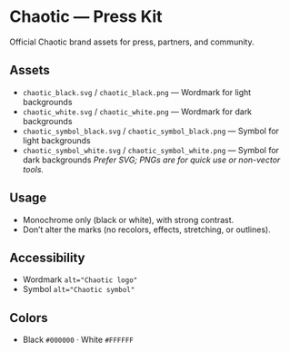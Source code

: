 # Chaotic — Press Kit

Official Chaotic brand assets for press, partners, and community.

## Assets

* `chaotic_black.svg` / `chaotic_black.png` — Wordmark for light backgrounds
* `chaotic_white.svg` / `chaotic_white.png` — Wordmark for dark backgrounds
* `chaotic_symbol_black.svg` / `chaotic_symbol_black.png` — Symbol for light backgrounds
* `chaotic_symbol_white.svg` / `chaotic_symbol_white.png` — Symbol for dark backgrounds
  *Prefer SVG; PNGs are for quick use or non-vector tools.*

## Usage

* Monochrome only (black or white), with strong contrast.
* Don’t alter the marks (no recolors, effects, stretching, or outlines).

## Accessibility

* Wordmark `alt="Chaotic logo"`
* Symbol `alt="Chaotic symbol"`

## Colors

* Black `#000000` · White `#FFFFFF`



